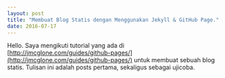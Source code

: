 ```yaml
---
layout: post
title: "Membuat Blog Statis dengan Menggunakan Jekyll & GitHub Page."
date: 2016-07-17
---
```


Hello. Saya mengikuti tutorial yang ada di [http://jmcglone.com/guides/github-pages/](http://jmcglone.com/guides/github-pages/) untuk membuat sebuah blog statis. Tulisan ini adalah posts pertama, sekaligus sebagai ujicoba.
